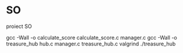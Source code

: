 # SO
proiect SO

gcc -Wall -o calculate_score calculate_score.c manager.c
gcc -Wall -o treasure_hub hub.c manager.c treasure_hub.c
valgrind ./treasure_hub
